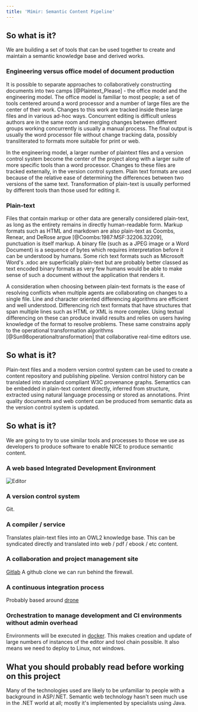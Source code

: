 ```yaml
---
title: 'Mímir: Semantic Content Pipeline'
---
```



## So what is it?

We are building a set of tools that can be used together to create and maintain a semantic knowledge base and derived works.

### Engineering versus office model of document production

It is possible to separate approaches to collaboratively constructing documents into two camps [@Plaintext_Please] - the office model and the engineering model. The office model is familiar to most people; a set of tools centered around a word processor and a number of large files are the center of their work. Changes to this work are tracked inside these large files and in various ad-hoc ways. Concurrent editing is difficult unless authors are in the same room and merging changes between different groups working concurrently is usually a manual process. The final output is usually the word processor file without change tracking data, possibly transliterated to formats more suitable for print or web.

In the engineering model, a larger number of plaintext files and a version control system become the center of the project along with a larger suite of more specific tools than a word processor. Changes to these files are tracked externally, in the version control system. Plain text formats are used because of the relative ease of determining the differences between two versions of the same text. Transformation of plain-text is usually performed by different tools than those used for editing it.

### Plain-text

Files that contain markup or other data are generally considered plain-text, as long as the entirety remains in directly human-readable form. Markup formats such as HTML and markdown are also plain-text as Coombs, Renear, and DeRose argue [@Coombs:1987:MSF:32206.32209], punctuation is itself markup. A binary file (such as a JPEG image or a Word Document) is a sequence of bytes which requires interpretation before it can be understood by humans. Some rich text formats such as Microsoft Word's .xdoc are superficially plain-text but are probably better classed as text encoded binary formats as very few humans would be able to make sense of such a document without the application that renders it.

A consideration when choosing between plain-text formats is the ease of resolving conflicts when multiple agents are collaborating on changes to a single file. Line and character oriented differencing algorithms are efficient and well understood. Differencing rich text formats that have structures that span multiple lines such as HTML or XML is more complex. Using textual differencing on these can produce invalid results and relies on users having knowledge of the format to resolve problems. These same constrains apply to the operational transformation algorithms [@Sun98operationaltransformation] that collaborative real-time editors use.


## So what is it?

Plain-text files and a modern version control system can be used to create a content repository and publishing pipeline. Version control history can be translated into standard compliant W3C provenance graphs. Semantics can be embedded in plain-text content directly, inferred from structure, extracted using natural language processing or stored as annotations. Print quality documents and web content can be produced from semantic data as the version control system is updated.

## So what is it?

We are going to try to use similar tools and processes to those we use as developers to produce software to enable NICE to produce semantic content.

### A web based Integrated Development Environment

![Editor](images/editor.png)

### A version control system

Git. 

### A compiler / service

Translates plain-text files into an OWL2 knowledge base. This can be syndicated directly and translated into web / pdf / ebook / etc content.

### A collaboration and project management site

[Gitlab](http://gitlab.com) A github clone we can run behind the firewall.

### A continuous integration process

Probably based around [drone](http://drone.io)

### Orchestration to manage development and CI environments without admin overhead

Environments will be executed in [docker](http://docker.io). This makes creation and update of large numbers of instances of the editor and tool chain possible. It also means we need to deploy to Linux, not windows. 

## What you should probably read before working on this project

Many of the technologies used are likely to be unfamiliar to people with a background in ASP/.NET. Semantic web technology hasn't seen much use in the .NET world at all; mostly it's implemented by specialists using Java.




